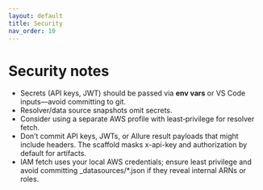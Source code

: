 ```yaml
---
layout: default
title: Security
nav_order: 10
---
```


# Security notes

- Secrets (API keys, JWT) should be passed via **env vars** or VS Code inputs—avoid committing to git.
- Resolver/data source snapshots omit secrets.
- Consider using a separate AWS profile with least‑privilege for resolver fetch.
- Don’t commit API keys, JWTs, or Allure result payloads that might include headers. The scaffold masks x-api-key and authorization by default for artifacts.
- IAM fetch uses your local AWS credentials; ensure least privilege and avoid committing _datasources/*.json if they reveal internal ARNs or roles.
